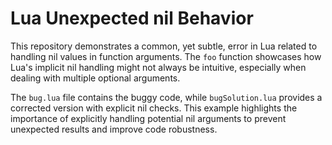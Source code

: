 # Lua Unexpected nil Behavior
This repository demonstrates a common, yet subtle, error in Lua related to handling nil values in function arguments.  The `foo` function showcases how Lua's implicit nil handling might not always be intuitive, especially when dealing with multiple optional arguments.

The `bug.lua` file contains the buggy code, while `bugSolution.lua` provides a corrected version with explicit nil checks.  This example highlights the importance of explicitly handling potential nil arguments to prevent unexpected results and improve code robustness.
